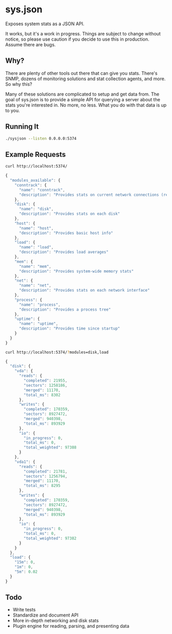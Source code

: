 # sys.json

Exposes system stats as a JSON API.

It works, but it's a work in progress. Things are subject to change without notice, so please use
caution if you decide to use this in production. Assume there are bugs.

## Why?

There are plenty of other tools out there that can give you stats. There's SNMP, dozens of monitoring
solutions and stat collection agents, and more. So why this?

Many of these solutions are complicated to setup and get data from. The goal of sys.json is to
provide a simple API for querying a server about the stats you're interested in. No more, no less.
What you do with that data is up to you.

## Running It

```bash
./sysjson --listen 0.0.0.0:5374
```

## Example Requests

```bash
curl http://localhost:5374/
```

```js
{
  "modules_available": {
    "conntrack": {
      "name": "conntrack",
      "description": "Provides stats on current network connections (requires conntrack-tools)"
    },
    "disk": {
      "name": "disk",
      "description": "Provides stats on each disk"
    },
    "host": {
      "name": "host",
      "description": "Provides basic host info"
    },
    "load": {
      "name": "load",
      "description": "Provides load averages"
    },
    "mem": {
      "name": "mem",
      "description": "Provides system-wide memory stats"
    },
    "net": {
      "name": "net",
      "description": "Provides stats on each network interface"
    },
    "process": {
      "name": "process",
      "description": "Provides a process tree"
    },
    "uptime": {
      "name": "uptime",
      "description": "Provides time since startup"
    }
  }
}
```

```bash
curl http://localhost:5374/?modules=disk,load
```

```js
{
  "disk": {
    "vda": {
      "reads": {
        "completed": 21955,
        "sectors": 1258186,
        "merged": 11170,
        "total_ms": 8302
      },
      "writes": {
        "completed": 170359,
        "sectors": 8927472,
        "merged": 940398,
        "total_ms": 893929
      },
      "io": {
        "in_progress": 0,
        "total_ms": 0,
        "total_weighted": 97388
      }
    },
    "vda1": {
      "reads": {
        "completed": 21781,
        "sectors": 1256794,
        "merged": 11170,
        "total_ms": 8295
      },
      "writes": {
        "completed": 170359,
        "sectors": 8927472,
        "merged": 940398,
        "total_ms": 893929
      },
      "io": {
        "in_progress": 0,
        "total_ms": 0,
        "total_weighted": 97382
      }
    }
  },
  "load": {
    "15m": 0,
    "1m": 0,
    "5m": 0.02
  }
}
```

## Todo

* Write tests
* Standardize and document API
* More in-depth networking and disk stats
* Plugin engine for reading, parsing, and presenting data
